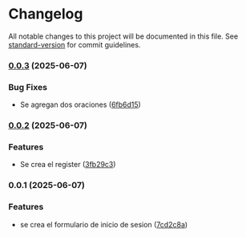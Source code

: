 # Changelog

All notable changes to this project will be documented in this file. See [standard-version](https://github.com/conventional-changelog/standard-version) for commit guidelines.

### [0.0.3](https://github.com/ndelacruz-2023048/ProyectoDePrueba/compare/v0.0.2...v0.0.3) (2025-06-07)


### Bug Fixes

* Se agregan dos oraciones ([6fb6d15](https://github.com/ndelacruz-2023048/ProyectoDePrueba/commit/6fb6d156ba98f648eeb2999e562040ece4a2a019))

### [0.0.2](https://github.com/ndelacruz-2023048/ProyectoDePrueba/compare/v0.0.1...v0.0.2) (2025-06-07)


### Features

* Se crea el register ([3fb29c3](https://github.com/ndelacruz-2023048/ProyectoDePrueba/commit/3fb29c34752edcb6229505cc50fbe2b9594b5df8))

### 0.0.1 (2025-06-07)


### Features

* se crea el formulario de inicio de sesion ([7cd2c8a](https://github.com/ndelacruz-2023048/ProyectoDePrueba/commit/7cd2c8a89eef40eabccc777257ff3e85dcc1678f))
